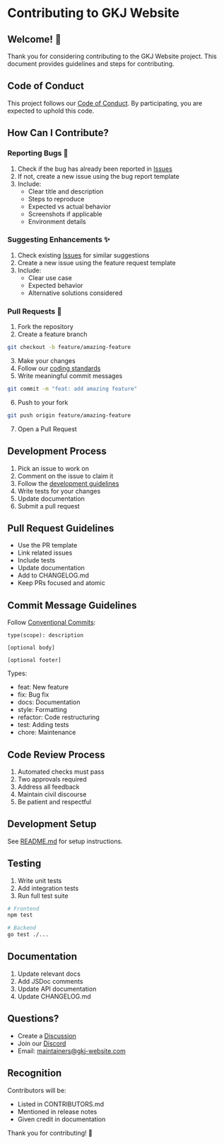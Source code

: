 # Contributing to GKJ Website

## Welcome! 👋

Thank you for considering contributing to the GKJ Website project. This document provides guidelines and steps for contributing.

## Code of Conduct

This project follows our [Code of Conduct](CODE_OF_CONDUCT.md). By participating, you are expected to uphold this code.

## How Can I Contribute?

### Reporting Bugs 🐛

1. Check if the bug has already been reported in [Issues](https://github.com/your-org/gkj-website/issues)
2. If not, create a new issue using the bug report template
3. Include:
   - Clear title and description
   - Steps to reproduce
   - Expected vs actual behavior
   - Screenshots if applicable
   - Environment details

### Suggesting Enhancements ✨

1. Check existing [Issues](https://github.com/your-org/gkj-website/issues) for similar suggestions
2. Create a new issue using the feature request template
3. Include:
   - Clear use case
   - Expected behavior
   - Alternative solutions considered

### Pull Requests 🚀

1. Fork the repository
2. Create a feature branch
```bash
git checkout -b feature/amazing-feature
```
3. Make your changes
4. Follow our [coding standards](DEVELOPMENT.md)
5. Write meaningful commit messages
```bash
git commit -m "feat: add amazing feature"
```
6. Push to your fork
```bash
git push origin feature/amazing-feature
```
7. Open a Pull Request

## Development Process

1. Pick an issue to work on
2. Comment on the issue to claim it
3. Follow the [development guidelines](DEVELOPMENT.md)
4. Write tests for your changes
5. Update documentation
6. Submit a pull request

## Pull Request Guidelines

- Use the PR template
- Link related issues
- Include tests
- Update documentation
- Add to CHANGELOG.md
- Keep PRs focused and atomic

## Commit Message Guidelines

Follow [Conventional Commits](https://www.conventionalcommits.org/):

```
type(scope): description

[optional body]

[optional footer]
```

Types:
- feat: New feature
- fix: Bug fix
- docs: Documentation
- style: Formatting
- refactor: Code restructuring
- test: Adding tests
- chore: Maintenance

## Code Review Process

1. Automated checks must pass
2. Two approvals required
3. Address all feedback
4. Maintain civil discourse
5. Be patient and respectful

## Development Setup

See [README.md](../README.md) for setup instructions.

## Testing

1. Write unit tests
2. Add integration tests
3. Run full test suite
```bash
# Frontend
npm test

# Backend
go test ./...
```

## Documentation

1. Update relevant docs
2. Add JSDoc comments
3. Update API documentation
4. Update CHANGELOG.md

## Questions?

- Create a [Discussion](https://github.com/your-org/gkj-website/discussions)
- Join our [Discord](https://discord.gg/your-invite)
- Email: maintainers@gkj-website.com

## Recognition

Contributors will be:
- Listed in CONTRIBUTORS.md
- Mentioned in release notes
- Given credit in documentation

Thank you for contributing! 🙏
